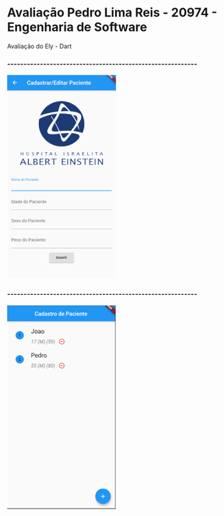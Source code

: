 # Avaliação Pedro Lima Reis - 20974 - Engenharia de Software

Avaliação do Ely - Dart

### ----------------------------------------------------------

![Cadastro](https://raw.githubusercontent.com/PedroLimaReis/avaliacao-dart-ely/main/images/Tela%2001.png)

### ----------------------------------------------------------

![Lista](https://raw.githubusercontent.com/PedroLimaReis/avaliacao-dart-ely/main/images/Tela%2002.png)
